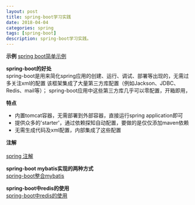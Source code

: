 ```yaml
---
layout: post
title: spring-boot学习实践
date: 2018-04-04
categories: spring
tags: [spring-boot]
description: spring-boot学习实践。
---
```


**示例**
[spring boot简单示例](https://github.com/jianvhen/spring-boot-learning-example)

**spring-boot的好处**<br/>
spring-boot是用来简化spring应用的创建、运行、调试、部署等出现的，无需过多关注xml的配置
该框架集成了大量第三方库配置（例如Jackson、JDBC、Redis、mail等）；
spring-boot应用中这些第三方库几乎可以零配置，开箱即用，

**特点**<br/>
- 内置tomcat容器，无需部署到外部容器，直接运行spring application即可
- 提供众多的'starter'，通过依赖探知自动配置，要做的是仅仅添加maven依赖
- 无需生成代码及xml配置，内部集成了这些配置

**注解**<br/>    
[spring 注解](http://boopro.cn/spring/2018/04/04/spring-annotation/)

**spring-boot mybatis实现的两种方式**<br/>
[spring-boot整合mybatis](http://boopro.cn/spring/2018/04/09/spring-boot-mybatis/)

**spring-boot中redis的使用**<br/>
[spring-boot中redis的使用](http://boopro.cn/spring/2018/04/09/spring-boot-redis/)


